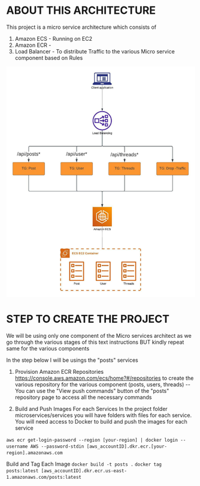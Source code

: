 # ABOUT THIS ARCHITECTURE

This project is a micro service architecture which consists of
1. Amazon ECS - Running on EC2
2. Amazon ECR - 
3. Load Balancer -  To distribute Traffic to the various Micro service component based on Rules

![For a little overview, kindly check the architecture diagram](./Micro_Service_Architecture.jpeg)

# STEP TO CREATE THE PROJECT
We will be using only one component of the Micro services architect as we go through
the various stages of this text instructions BUT  kindly repeat same for the various components

In the step below I will be usings the "posts" services

1. Provision Amazon ECR Repositories https://console.aws.amazon.com/ecs/home?#/repositories to create
the various repository for the various component (posts, users, threads)
-- You can use the  "View push commands" button of the "posts" repository page to access all the necessary commands

2. Build and Push Images For each Services
In the project folder microservices/services you will have folders with files for each service.
You will need access to Docker to build and push the images for each service

 ```aws ecr get-login-password --region [your-region] | docker login --username AWS --password-stdin [aws_accountID].dkr.ecr.[your-region].amazonaws.com```

Build and Tag Each Image
```docker build -t posts .```
```docker tag posts:latest [aws_accountID].dkr.ecr.us-east-1.amazonaws.com/posts:latest```







